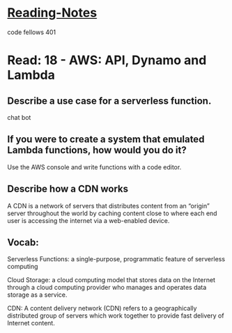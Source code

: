 # [Reading-Notes](https://alsosteve.github.io/reading-notes/)
code fellows 401

# Read: 18 - AWS: API, Dynamo and Lambda

## Describe a use case for a serverless function.
chat bot

## If you were to create a system that emulated Lambda functions, how would you do it?
Use the AWS console and write functions with a code editor.

## Describe how a CDN works
A CDN is a network of servers that distributes content from an “origin” server throughout the world by caching content close to where each end user is accessing the internet via a web-enabled device.

## Vocab:

Serverless Functions: a single-purpose, programmatic feature of serverless computing

Cloud Storage: a cloud computing model that stores data on the Internet through a cloud computing provider who manages and operates data storage as a service.

CDN: A content delivery network (CDN) refers to a geographically distributed group of servers which work together to provide fast delivery of Internet content.